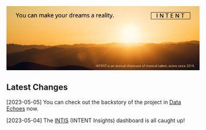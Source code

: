 ![Logo](logo.png)

## Latest Changes

[2023-05-05] You can check out the backstory of the project in [Data Echoes](https://github.com/linfri/data-echoes/blob/main/DataEchoes.html) now.

[2023-05-04] The [INTIS](https://github.com/linfri/INTENT/tree/main/INTIS) (INTENT Insights) dashboard is all caught up! 
